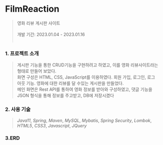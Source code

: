 # FilmReaction
> 영화 리뷰 게시판 사이트</br></br>
개발 기간: 2023.01.04 - 2023.01.16
<br/><br/>


### 1. 프로젝트 소개
> 게시판 기능을 통한 CRUD기능을 구현하려고 하였고, 이를 영화 리뷰사이트라는 형태로 만들어 보았다. </br>
화면 구성은 HTML, CSS, JavaScript를 이용하였다. 회원 가입, 로그인, 로그아웃 기능. 영화에 대한 리뷰를 달 수있는 게시판을 만들었다.</br>
메인 화면은 Rest API를 통하여 영화 정보를 받아와 구성하였고, 댓글 기능을 JSON 형식을 통해 정보를 주고받고, DB에 저장시켰다

### 2. 사용 기술
>_Java11_,  _Spring_,  _Maven_,  _MySQL_,  _Mybatis_,  _Spring Security_,  _Lombok_, _HTML5_, _CSS3_, _Javascript_, _JQuery_ 


### 3.ERD
